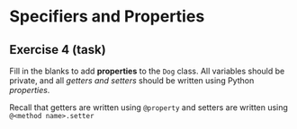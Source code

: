# Specifiers and Properties

## Exercise 4 (task)

Fill in the blanks to add **properties** to the `Dog` class. All variables should be private, and all *getters and setters* should be written using Python *properties*.

Recall that getters are written using `@property` and setters are written using `@<method name>.setter`
